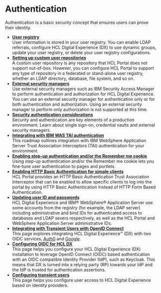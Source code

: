 # Authentication

Authentication is a basic security concept that ensures users can prove their identity.

-   **[User registry](../authentication/user_registry/index.md)**  
User information is stored in your user registry. You can enable LDAP referrals, configure HCL Digital Experience (DX) to use dynamic groups, update your user registry, or delete your user registry configurations.
-   **[Setting up custom user repositories](../authentication/customer_user_repo/index.md)**  
A custom user repository is any repository that HCL Portal does not support out-of-box. However, you can configure HCL Portal to support any type of repository in a federated or stand-alone user registry, whether an LDAP directory, database, file system, and so on.
-   **[External security managers](../authentication/external_sec_mgmt/index.md)**  
Use external security managers such as IBM Security Access Manager to perform authentication and authorization for HCL Digital Experience. You can use an external security manager for authentication only or for both authentication and authorization. Using an external security manager to perform only authorization is not supported at this time.
-   **[Security authentication considerations](../authentication/sec_auth_consideration/index.md)**  
Security and authentication are key elements of a production environment. Learn about single sign-on, credential vaults and external security managers.
-   **[Integrating with IBM WAS TAI authentication](../authentication/wcm_secure_int_tai_auth.md)**  
This roadmap outlines integration with IBM WebSphere Application Server Trust Association Interceptors (TAI) authentication for your environment.  
-   **[Enabling step-up authentication and/or the Remember me cookie](../authentication/stepup_auth/index.md)**  
Using step-up authentication and/or the Remember me cookie lets you fine-tune user authentication to pages and portlets.
-   **[Enabling HTTP Basic Authentication for simple clients](../authentication/basic_auth/index.md)**  
HCL Portal provides an HTTP Basic Authentication Trust Association Interceptor that can be enabled to allow specific clients to log into the portal by using HTTP Basic Authentication instead of HTTP Form Based Authentication.
-   **[Updating user ID and passwords](../authentication/updating_userid_pwd/index.md)**  
HCL Digital Experience and IBM® WebSphere® Application Server use some accounts from the registry (for example, the LDAP server) including administrative and bind IDs for authenticated access to databases and LDAP severs respectively, as well as the HCL Portal and WebSphere Application Server administrative IDs. 
-   **[Integrating with Transient Users with OpenID Connect](../authentication/integrate_oid/index.md)**  
This page explores integrating HCL Digital Experience™ (DX) with two OIDC services, [Auth0](https://auth0.com/docs/authenticate/protocols/openid-connect-protocol) and [Google](https://developers.google.com/identity/protocols/oauth2/openid-connect).
-   **[Configuring OIDC for HCL DX](../authentication/oidc/index.md)**  
This page helps you configure your HCL Digital Experience (DX) installation to leverage OpenID Connect (OIDC) based authentication with an OIDC compatible Identity Provider (IdP), such as Keycloak. This means that DX is turned into a relying party (RP) towards your IdP and the IdP is trusted for authentication assertions.
-   **[Configuring transient users](../authentication/openid_trans_users.md)**  
This page helps you configure user access to HCL Digital Experience based on identity providers.
